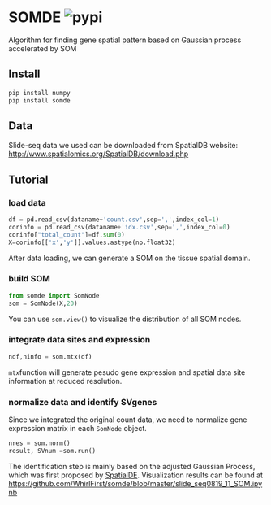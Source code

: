 
# SOMDE ![pypi](https://img.shields.io/pypi/v/somde)
Algorithm for finding gene spatial pattern based on Gaussian process accelerated by SOM

## Install

```bash
pip install numpy
pip install somde
```

## Data
Slide-seq data we used can be downloaded from SpatialDB website:
http://www.spatialomics.org/SpatialDB/download.php

## Tutorial


### load data
```python
df = pd.read_csv(dataname+'count.csv',sep=',',index_col=1)
corinfo = pd.read_csv(dataname+'idx.csv',sep=',',index_col=0)
corinfo["total_count"]=df.sum(0)
X=corinfo[['x','y']].values.astype(np.float32)
```
After data loading, we can generate a SOM on the tissue spatial domain.
### build SOM
```python
from somde import SomNode
som = SomNode(X,20)
```
You can use `som.view()` to visualize the distribution of all SOM nodes.

### integrate data sites and expression
```python
ndf,ninfo = som.mtx(df)
```
`mtx`function will generate pesudo gene expression and spatial data site information at reduced resolution.

### normalize data and identify SVgenes
Since we integrated the original count data, we need to normalize gene expression matrix in each `SomNode` object.
```python
nres = som.norm()
result, SVnum =som.run()
```
The identification step is mainly based on the adjusted Gaussian Process, which was first proposed by [SpatialDE](https://github.com/Teichlab/SpatialDE).
Visualization results can be found at https://github.com/WhirlFirst/somde/blob/master/slide_seq0819_11_SOM.ipynb 


